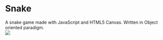 # Snake
A snake game made with JavaScript and HTML5 Canvas. Written in Object oriented paradigm.
<br>
![](https://i.imgur.com/rOExUlW.png)
